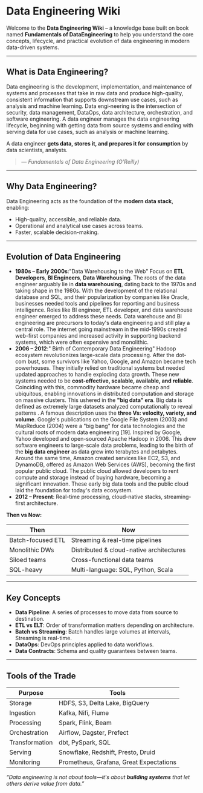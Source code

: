 # Data Engineering Wiki

Welcome to the **Data Engineering Wiki** – a knowledge base built on book named **Fundamentals of DataEngineering** to help you understand the core concepts, lifecycle, and practical evolution of data engineering in modern data-driven systems.

---

## What is Data Engineering?
Data engineering is the development, implementation, and maintenance of systems and processes that take in raw data and produce high-quality, consistent information that supports downstream use cases, such as analysis and machine learning. Data engi‐neering is the intersection of security, data management, DataOps, data architecture, orchestration, and software engineering. A data engineer manages the data engineering lifecycle, beginning with getting data from source systems and ending with serving data for use cases, such as analysis or machine learning. 

A data engineer **gets data, stores it, and prepares it for consumption** by data scientists, analysts.
> — *Fundamentals of Data Engineering (O’Reilly)*

---
## Why Data Engineering?
Data Engineering acts as the foundation of the **modern data stack**, enabling:

- High-quality, accessible, and reliable data.
- Operational and analytical use cases across teams.
- Faster, scalable decision-making.

---
## Evolution of Data Engineering

- **1980s – Early 2000s**:"Data Warehousing to the Web" Focus on **ETL Developers**, **BI Engineers**, **Data Warehousing**.
The roots of the data engineer arguably lie in **data warehousing**, dating back to the 1970s and taking shape in the 1980s. With the development of the relational database and SQL, and their popularization by companies like Oracle, businesses needed tools and pipelines for reporting and business intelligence. Roles like BI engineer, ETL developer, and data warehouse engineer emerged to address these needs. Data warehouse and BI engineering are precursors to today's data engineering and still play a central role. The internet going mainstream in the mid-1990s created web-first companies and increased activity in supporting backend systems, which were often expensive and monolithic.
- **2006 – 2012**:" Birth of Contemporary Data Engineering" Hadoop ecosystem revolutionizes large-scale data processing.
After the dot-com bust, some survivors like Yahoo, Google, and Amazon became tech powerhouses. They initially relied on traditional systems but needed updated approaches to handle exploding data growth. These new systems needed to be **cost-effective, scalable, available, and reliable**. Coinciding with this, commodity hardware became cheap and ubiquitous, enabling innovations in distributed computation and storage on massive clusters. This ushered in the **"big data" era**. Big data is defined as extremely large datasets analyzed computationally to reveal patterns . A famous description uses the **three Vs: velocity, variety, and volume**. Google's publications on the Google File System (2003) and MapReduce (2004) were a "big bang" for data technologies and the cultural roots of modern data engineering [19]. Inspired by Google, Yahoo developed and open-sourced Apache Hadoop in 2006. This drew software engineers to large-scale data problems, leading to the birth of the **big data engineer** as data grew into terabytes and petabytes. Around the same time, Amazon created services like EC2, S3, and DynamoDB, offered as Amazon Web Services (AWS), becoming the first popular public cloud. The public cloud allowed developers to rent compute and storage instead of buying hardware, becoming a significant innovation. These early big data tools and the public cloud laid the foundation for today's data ecosystem.
- **2012 – Present**: Real-time processing, cloud-native stacks, streaming-first architecture.

**Then vs Now:**

| Then                         | Now                                   |
|------------------------------|----------------------------------------|
| Batch-focused ETL            | Streaming & real-time pipelines        |
| Monolithic DWs               | Distributed & cloud-native architectures|
| Siloed teams                 | Cross-functional data teams            |
| SQL-heavy                    | Multi-language: SQL, Python, Scala     |

---

## Key Concepts

- **Data Pipeline**: A series of processes to move data from source to destination.
- **ETL vs ELT**: Order of transformation matters depending on architecture.
- **Batch vs Streaming**: Batch handles large volumes at intervals, Streaming is real-time.
- **DataOps**: DevOps principles applied to data workflows.
- **Data Contracts**: Schema and quality guarantees between teams.

---

## Tools of the Trade

| Purpose              | Tools                                        |
|----------------------|----------------------------------------------|
| Storage              | HDFS, S3, Delta Lake, BigQuery               |
| Ingestion            | Kafka, Nifi, Flume                           |
| Processing           | Spark, Flink, Beam                           |
| Orchestration        | Airflow, Dagster, Prefect                    |
| Transformation       | dbt, PySpark, SQL                            |
| Serving              | Snowflake, Redshift, Presto, Druid           |
| Monitoring           | Prometheus, Grafana, Great Expectations      |

_“Data engineering is not about tools—it's about **building systems** that let others derive value from data.”_
